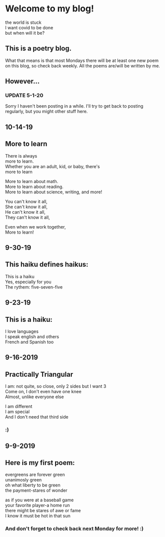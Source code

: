 # Welcome to my blog!

the world is stuck   
I want covid to be done  
but when will it be?  

## This is a poetry blog.
What that means is that most Mondays there will be at least one new poem on this blog, so check back weekly. All the poems are/will be written by me.

## However...
### UPDATE 5-1-20
Sorry I haven't been posting in a while. I'll try to get back to posting regularly, but you might other stuff here.

## 10-14-19
## More to learn

There is always  
more to learn.  
Whether you are an adult, kid, or baby, there's  
more to learn

More to learn about math.  
More to learn about reading.  
More to learn about science, writing, and more!  

You can't know it all,  
She can't know it all,  
He can't know it all,  
They can't know it all,  

Even when we work together,  
More to learn!




## 9-30-19
## This haiku defines haikus: 

This is a haiku  
Yes, especially for you  
The rythem: five-seven-five  


## 9-23-19
## This is a haiku:

I love languages  
I speak english and others  
French and Spanish too


## 9-16-2019
## Practically Triangular 

I am: not quite, so close, only 2 sides but I want 3  
Come on, I don't even have one knee   
Almost, unlike everyone else   

I am different   
I am special   
And I don't need that third side


### :)



## 9-9-2019
## Here is my first poem:


evergreens are forever green  
unanimosly green  
oh what liberty to be green  
the payment-stares of wonder  

as if you were at a baseball game  
your favorite player-a home run  
there might be stares of awe or fame  
I know it must be hot in that sun  


### And don't forget to check back next Monday for more! :)




